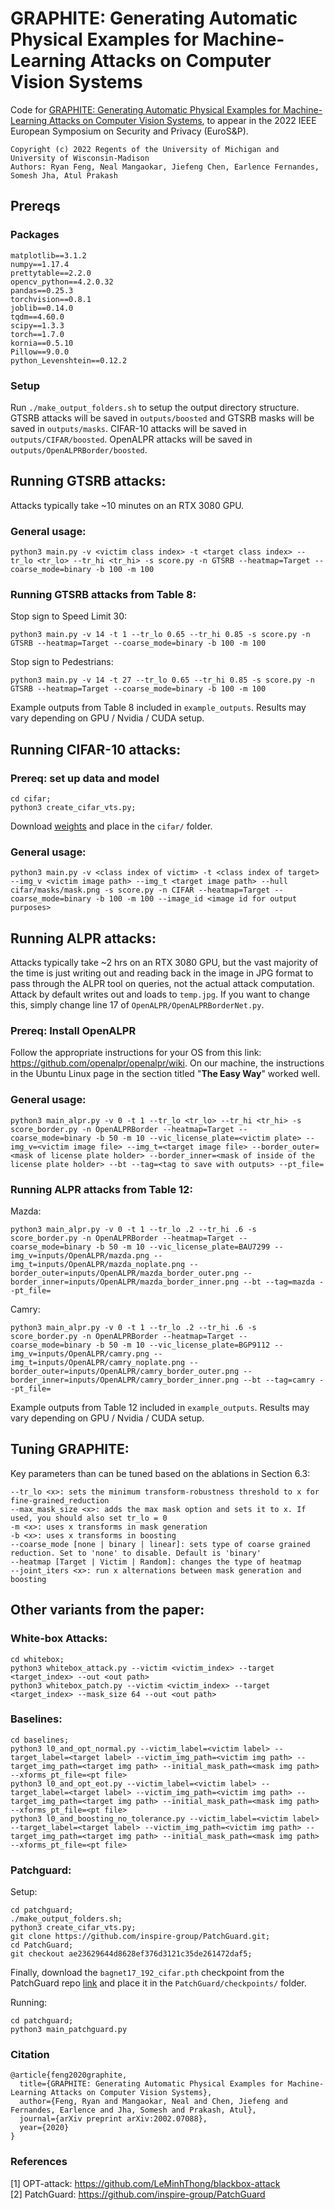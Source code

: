 # GRAPHITE: Generating Automatic Physical Examples for Machine-Learning Attacks on Computer Vision Systems
Code for [GRAPHITE: Generating Automatic Physical Examples for Machine-Learning Attacks on Computer Vision Systems](https://arxiv.org/abs/2002.07088), to appear in the 2022 IEEE European Symposium on Security and Privacy (EuroS&P).

```
Copyright (c) 2022 Regents of the University of Michigan and University of Wisconsin-Madison
Authors: Ryan Feng, Neal Mangaokar, Jiefeng Chen, Earlence Fernandes, Somesh Jha, Atul Prakash
```

## Prereqs 
### Packages
```
matplotlib==3.1.2
numpy==1.17.4
prettytable==2.2.0
opencv_python==4.2.0.32
pandas==0.25.3
torchvision==0.8.1
joblib==0.14.0
tqdm==4.60.0
scipy==1.3.3
torch==1.7.0
kornia==0.5.10
Pillow==9.0.0
python_Levenshtein==0.12.2
```
### Setup
Run `./make_output_folders.sh` to setup the output directory structure. GTSRB attacks will be saved in `outputs/boosted` and GTSRB masks will be saved in `outputs/masks`. CIFAR-10 attacks will be saved in `outputs/CIFAR/boosted`. OpenALPR attacks will be saved in `outputs/OpenALPRBorder/boosted`.

## Running GTSRB attacks:

Attacks typically take ~10 minutes on an RTX 3080 GPU.
### General usage:
```
python3 main.py -v <victim class index> -t <target class index> --tr_lo <tr_lo> --tr_hi <tr_hi> -s score.py -n GTSRB --heatmap=Target --coarse_mode=binary -b 100 -m 100
```
### Running GTSRB attacks from Table 8:
Stop sign to Speed Limit 30: <br>
```
python3 main.py -v 14 -t 1 --tr_lo 0.65 --tr_hi 0.85 -s score.py -n GTSRB --heatmap=Target --coarse_mode=binary -b 100 -m 100
```
Stop sign to Pedestrians: <br>
```
python3 main.py -v 14 -t 27 --tr_lo 0.65 --tr_hi 0.85 -s score.py -n GTSRB --heatmap=Target --coarse_mode=binary -b 100 -m 100
```

Example outputs from Table 8 included in `example_outputs`. Results may vary depending on GPU / Nvidia / CUDA setup.

## Running CIFAR-10 attacks:

### Prereq: set up data and model
```
cd cifar;
python3 create_cifar_vts.py;
```
Download [weights](https://drive.google.com/file/d/1douNo27f68EMftJYDG84vE6ThkgDGhj2/view?usp=sharing) and place in the `cifar/` folder.

### General usage:
```
python3 main.py -v <class index of victim> -t <class index of target> --img_v <victim image path> --img_t <target image path> --hull cifar/masks/mask.png -s score.py -n CIFAR --heatmap=Target --coarse_mode=binary -b 100 -m 100 --image_id <image id for output purposes> 
```

## Running ALPR attacks:
Attacks typically take ~2 hrs on an RTX 3080 GPU, but the vast majority of the time is just writing out and reading back in the image in JPG format to pass through the ALPR tool on queries, not the actual attack computation. Attack by default writes out and loads to `temp.jpg`. If you want to change this, simply change line 17 of `OpenALPR/OpenALPRBorderNet.py`.

### Prereq: Install OpenALPR
Follow the appropriate instructions for your OS from this link: https://github.com/openalpr/openalpr/wiki. On our machine, the instructions in the Ubuntu Linux page in the section titled "**The Easy Way**" worked well. <br>


### General usage:
```
python3 main_alpr.py -v 0 -t 1 --tr_lo <tr_lo> --tr_hi <tr_hi> -s score_border.py -n OpenALPRBorder --heatmap=Target --coarse_mode=binary -b 50 -m 10 --vic_license_plate=<victim plate> --img_v=<victim image file> --img_t=<target image file> --border_outer=<mask of license plate holder> --border_inner=<mask of inside of the license plate holder> --bt --tag=<tag to save with outputs> --pt_file=
```
### Running ALPR attacks from Table 12:
Mazda: <br>
```
python3 main_alpr.py -v 0 -t 1 --tr_lo .2 --tr_hi .6 -s score_border.py -n OpenALPRBorder --heatmap=Target --coarse_mode=binary -b 50 -m 10 --vic_license_plate=BAU7299 --img_v=inputs/OpenALPR/mazda.png --img_t=inputs/OpenALPR/mazda_noplate.png --border_outer=inputs/OpenALPR/mazda_border_outer.png --border_inner=inputs/OpenALPR/mazda_border_inner.png --bt --tag=mazda --pt_file=
```
Camry: <br>
```
python3 main_alpr.py -v 0 -t 1 --tr_lo .2 --tr_hi .6 -s score_border.py -n OpenALPRBorder --heatmap=Target --coarse_mode=binary -b 50 -m 10 --vic_license_plate=BGP9112 --img_v=inputs/OpenALPR/camry.png --img_t=inputs/OpenALPR/camry_noplate.png --border_outer=inputs/OpenALPR/camry_border_outer.png --border_inner=inputs/OpenALPR/camry_border_inner.png --bt --tag=camry --pt_file=
```
Example outputs from Table 12 included in `example_outputs`. Results may vary depending on GPU / Nvidia / CUDA setup.

## Tuning GRAPHITE:
Key parameters than can be tuned based on the ablations in Section 6.3:
```
--tr_lo <x>: sets the minimum transform-robustness threshold to x for fine-grained_reduction
--max_mask_size <x>: adds the max mask option and sets it to x. If used, you should also set tr_lo = 0
-m <x>: uses x transforms in mask generation
-b <x>: uses x transforms in boosting
--coarse_mode [none | binary | linear]: sets type of coarse grained reduction. Set to 'none' to disable. Default is 'binary'
--heatmap [Target | Victim | Random]: changes the type of heatmap
--joint_iters <x>: run x alternations between mask generation and boosting
```

## Other variants from the paper:
### White-box Attacks:
```
cd whitebox;
python3 whitebox_attack.py --victim <victim_index> --target <target_index> --out <out path>
python3 whitebox_patch.py --victim <victim_index> --target <target_index> --mask_size 64 --out <out path>
```

### Baselines:
```
cd baselines;
python3 l0_and_opt_normal.py --victim_label=<victim label> --target_label=<target label> --victim_img_path=<victim img path> --target_img_path=<target img path> --initial_mask_path=<mask img path> --xforms_pt_file=<pt file>
python3 l0_and_opt_eot.py --victim_label=<victim label> --target_label=<target label> --victim_img_path=<victim img path> --target_img_path=<target img path> --initial_mask_path=<mask img path> --xforms_pt_file=<pt file>
python3 l0_and_boosting_no_tolerance.py --victim_label=<victim label> --target_label=<target label> --victim_img_path=<victim img path> --target_img_path=<target img path> --initial_mask_path=<mask img path> --xforms_pt_file=<pt file>
```

### Patchguard:
Setup: 
```
cd patchguard;
./make_output_folders.sh;
python3 create_cifar_vts.py;
git clone https://github.com/inspire-group/PatchGuard.git;
cd PatchGuard;
git checkout ae23629644d8628ef376d3121c35de261472daf5;
```
Finally, download the `bagnet17_192_cifar.pth` checkpoint from the PatchGuard repo [link](https://drive.google.com/drive/folders/1u5RsCuZNf7ddWW0utI4OrgWGmJCUDCuT) and place it in the `PatchGuard/checkpoints/` folder. <br>

Running:
```
cd patchguard;
python3 main_patchguard.py
```

### Citation
```
@article{feng2020graphite,
  title={GRAPHITE: Generating Automatic Physical Examples for Machine-Learning Attacks on Computer Vision Systems},
  author={Feng, Ryan and Mangaokar, Neal and Chen, Jiefeng and Fernandes, Earlence and Jha, Somesh and Prakash, Atul},
  journal={arXiv preprint arXiv:2002.07088},
  year={2020}
}
```

### References
[1] OPT-attack: https://github.com/LeMinhThong/blackbox-attack <br>
[2] PatchGuard: https://github.com/inspire-group/PatchGuard <br>
